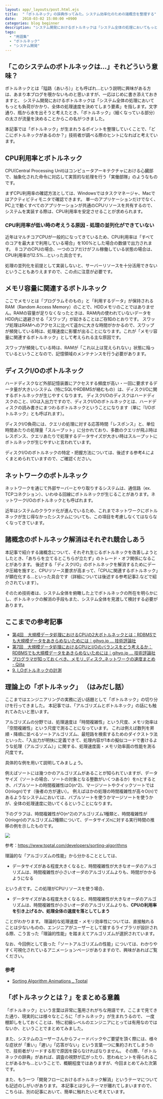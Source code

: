 ```yaml
---
layout: app/_layouts/post.html.ejs
title:  "「ボトルネック」の辞典作ってみた。システム効率化のための諸概念を整理する"
date:   2018-03-02 15:00:00 +0900
categories: blog beginner
description: "システム開発におけるボトルネックは「システム全体の処理においてもっとも負荷がかかり、全体の処理速度を決めてしまう要素」を指します。エンジニアがボトルネックを見つけるためのヒントとして、諸概念に関するボトルネックをまとめてみました。"
tags:
  - "用語集"
  - "ボトルネック"
  - "システム開発"
---
```


## 「このシステムのボトルネックは…」それどういう意味？

ボトルネックとは「隘路（あいろ）」とも呼ばれ…という説明に興味がある方は、あまり本ブログを覗かないものと思いますが、一応はじめに書き添えておきますと、
システム開発におけるボトルネックは「システム全体の処理においてもっとも負荷がかかり、全体の処理速度を決めてしまう要素」を指します。文字通り、瓶から水を出そうと考えたとき、「ボトルネック」（細くなっている部分）の太さが流量を決めることからこの名がつきました。

本記事では「ボトルネック」が生まれうるポイントを整理していくことで、「どこにボトルネックがあるのか？」技術者が調べる際のヒントになればと考えています。

## CPU利用率とボトルネック

CPU(Central Processing Unit)はコンピュータアーキテクチャにおける心臓部で、抽象化された命令に対応して実質的な処理を行う「実働部隊」のようなものです。

まずCPU利用率の確認方法としては、Windowsではタスクマネージャ、Macではアクティビティモニタで確認できます。
単一のアプリケーションだけでなく、PC上で動くすべてのアプリケーションが共通のCPUリソースを共有するので、システムを実装する際は、CPU利用率を安定させることが求められます。

### CPU利用率が低い時の考えうる原因 - 処理の並列化ができていない

近年はマルチコアCPUが一般的になってきているため、CPU利用率は「すべてのコアを最大まで利用している場合」を100%とした場合の数値で出力されます。
８コアのCPUの場合、一つのコアだけがフル稼働している状態の場合は、CPU利用率が12.5%…といった具合です。

処理の並列化を前提として実装しないと、サーバーリソースを十分活用できないということもありえますので、この点に注意が必要です。

## メモリ容量に関連するボトルネック

ここでメモリとは「プログラムそのもの」と「利用するデータ」が保持されるRAM（Random Access Memory）のことで、HDDメモリのことではありません。RAMの容量が足りなくなったときは、RAM内の使われていないデータを HDD内に退避させる「スワップ」が起きることはご存知のとおりです。
スワップ処理はRAMへのアクセスに比べて遥かに大きな時間がかかるので、スワップが頻発している時は、処理速度に影響が出ることになります。これが「メモリ容量に関連するボトルネック」として考えられる主な原因です。

スワップが頻発している時は、RAMが「これ以上は覚えられない」状態に陥っているということなので、記憶領域のメンテナンスを行う必要があります。

## ディスクI/Oのボトルネック

ハードディスクなど外部記憶装置にアクセスする頻度が高い・一回に要求するデータ量が大きいシステム（特にSQLやRDBMSが絡むもの）は、ディスクI/Oに関するボトルネックが生じやすくなります。
ディスクI/Oのディスクはハードディスクのこと、I/Oは入出力ですので、ディスクI/Oのボトルネックとは、ハードディスクの読み書きにまつわるボトルネックということになります（単に『I/Oボトルネック』とも呼ばれます）。

ディスクI/O負荷には、クエリの処理に対する応答時間「レスポンス」と、単位時間あたりの処理量「スループット」に分かれており、多数のクエリが飛ぶ時はレスポンス、クエリあたりで処理するデータサイズが大きい時はスループットにボトルネックが生じやすいと言われています。

ディスクI/Oのボトルネックの特定・把握方法については、後述する参考4.によくまとめられていますので、ご確認ください。

## ネットワークのボトルネック

ネットワークを通じて外部サーバーとやり取りするシステムは、通信路（ex. TCPコネクション）、いわゆる回線にボトルネックが生じることがあります。ネットワークI/Oのボトルネックとも呼ばれます。

近年はシステムのクラウド化が進んでいるため、これまでネットワークにボトルネックが生じ得なかったシステムについても、この項目を考慮しなくてはならなくなってきています。

## 諸概念のボトルネック解消はそれぞれ競合しあう

本記事で紹介する諸概念について、それぞれ生じるボトルネックを改善しようとしたとき、「あちらを立てるとこちらが立たず」のトレード・オフ関係になることがあります。
後述する「ディスクI/O」のボトルネックを解消するためにデータ圧縮を施すと、CPUリソース要求が高まって、「CPUに関連するボトルネック」が顕在化する…といった具合です（詳細については後述する参考記事2.などで紹介されています）。

そのため技術者は、システム全体を俯瞰した上でボトルネックの所在を明らかにし、ボトルネックの解消の手段もまた、システム全体を見渡して検討する必要があります。

## ここまでの参考記事
* [第4回　大規模データ処理におけるCPUの2大ボトルネックとは：RDBMSでも大規模データをあきらめないためには｜gihyo.jp … 技術評論社]( http://gihyo.jp/admin/serial/01/rdbms/0004)
* [第7回　大規模データ処理におけるCPUとI/Oのバランスをどう考えるか：RDBMSでも大規模データをあきらめないためには｜gihyo.jp … 技術評論社](http://gihyo.jp/admin/serial/01/rdbms/0007)
* [プログラマが知っておくべき、メモリ_ディスク_ネットワークの速度まとめ - Qiita](https://qiita.com/awakia/items/c8ada6c8101efe2de561)
* [9. I_Oボトルネックの計測](http://www.oracle.com/technetwork/jp/ats-tech/tech/useful-class-9-520784-ja.html)

## 理論上の「ボトルネック」 （はみだし話）

ここまではエンジニアリングの実務に近い話題として「ボトルネック」の切り分けを行ってきました。
本記事では、「アルゴリズムとボトルネック」の話にも触れてみたいと思います。

アルゴリズムの分野では、処理速度は「時間複雑性」という尺度、メモリ効率は「空間複雑性」という尺度で測ることになっています。
これは例えば数列を昇順・降順に並べるソートアルゴリズム、最短路を検索するためのダイクストラ法といった、「入出力が明快に定義できて、処理内容が1本の擬似コードで書けるような処理（アルゴリズム）」に関する、処理速度面・メモリ効率面の性能を測る尺度です。

具体的な例を用いて説明してみましょう。

例えばソートには幾つかのアルゴリズムがあることが知られていますが、データサイズ（ソートの場合、ソートの対象となる整数がいくつあるか）をnとするとき、バブルソートの時間複雑性はO(n^2)、マージソートやクイックソートではO(nlogn)です（後者の方が速い）。
例えばほかの処理の時間複雑性が高々O(n)であるようなシステムにおいては、バブルソートを使うかマージソートを使うかが、全体の処理速度に効いてくるということになります。

下のグラフは、時間複雑性がO(n^2)のアルゴリズム1種類と、時間複雑性がO(nlogn)のアルゴリズム2種類について、データサイズnに対する実行時間の推移の例を示したものです。

![](/images/blog/bottleneck/orders.png)

参考：https://www.toptal.com/developers/sorting-algorithms

理論的な「アルゴリズムの性能」から分かることとしては、

* データサイズがある程度大きくなると、時間複雑性が大きなオーダのアルゴリズムは、時間複雑性が小さいオーダのアルゴリズムよりも、時間がかかるようになる

という点です。この処理がCPUリソースを使う場合、

* データサイズがある程度大きくなると、時間複雑性が大きなオーダのアルゴリズムは、時間複雑性が小さいオーダのアルゴリズムよりも、**CPUの利用率を引き上げるか、処理全体の速度を落としてしまう**

ことがわかります。
理論的な処理速度・メモリ効率性については、直接触れることは少ないものの、エンジニアがユーザーとして接するライブラリが設計される際、こう言った「理論的性能」を踏まえてアルゴリズムが選択されています。

なお、今回例として扱った「ソートアルゴリズムの性能」については、わかりやすく可視化されているアニメーションページがありますので、興味があればご覧ください。

### 参考

* [Sorting Algorithm Animations _ Toptal]( https://www.toptal.com/developers/sorting-algorithms)

## 「ボトルネックとは？」をまとめる意義

「ボトルネック」という言葉は非常に濫用されがちな用語です。ここまで見てきた通り、現実的には様々なところに「ボトルネック」が生まれうるので、
一度棚卸しをしておくことは、特に初級レベルのエンジニアにとっては有用なのではないか、ということでまとめてみました。

また、システムのユーザーさんからフィードバックやご要望を頂く際には、様々な症状が「重い」「遅い」「応答がない」という言葉一つに集約されてしまうので、技術者がリードする形で原因を探らなければなりません。
その際、「ボトルネックの辞典」があれば、調査の視野が広がったり、思わぬヒントを得られることがあるかも…ということで、概観程度ではありますが、今回まとめてみた次第です。

また、もう一つ「開発フローにおけるボトルネック解消」というテーマについても記述のしがいがあります。
本記事とは少しテーマが離れてしまいますので、こちらは、別の記事において、簡単に触れたいと考えています。

